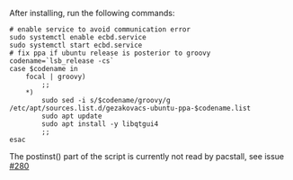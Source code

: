After installing, run the following commands:

    # enable service to avoid communication error
    sudo systemctl enable ecbd.service
    sudo systemctl start ecbd.service
    # fix ppa if ubuntu release is posterior to groovy
    codename=`lsb_release -cs`
    case $codename in
    	focal | groovy)
    		;;
    	*)
    		sudo sed -i s/$codename/groovy/g /etc/apt/sources.list.d/gezakovacs-ubuntu-ppa-$codename.list
    		sudo apt update
    		sudo apt install -y libqtgui4
    		;;
    esac

The postinst() part of the script is currently not read by pacstall, see issue [#280](https://github.com/pacstall/pacstall/issues/280)
